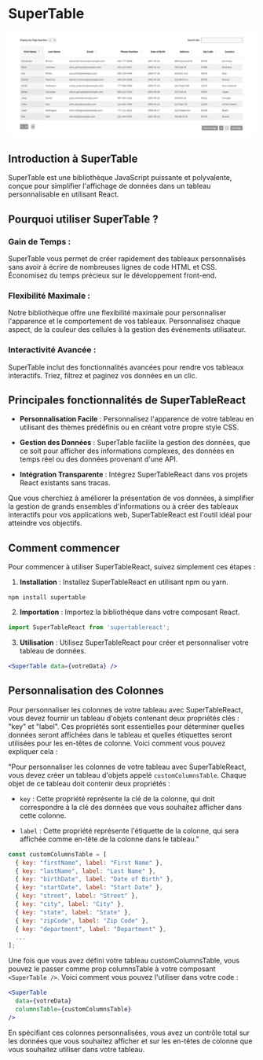 <!-- Texte affiché en Markdown -->

# SuperTable 

![Alt text](SuperTable1.png)

## Introduction à SuperTable

SuperTable est une bibliothèque JavaScript puissante et polyvalente, conçue pour simplifier l'affichage de données dans un tableau personnalisable en utilisant React.

## Pourquoi utiliser SuperTable ?
### Gain de Temps :
SuperTable vous permet de créer rapidement des tableaux personnalisés sans avoir à écrire de nombreuses lignes de code HTML et CSS. Économisez du temps précieux sur le développement front-end.

### Flexibilité Maximale :
Notre bibliothèque offre une flexibilité maximale pour personnaliser l'apparence et le comportement de vos tableaux. Personnalisez chaque aspect, de la couleur des cellules à la gestion des événements utilisateur.

### Interactivité Avancée :
SuperTable inclut des fonctionnalités avancées pour rendre vos tableaux interactifs. Triez, filtrez et paginez vos données en un clic.

## Principales fonctionnalités de SuperTableReact
- **Personnalisation Facile** : Personnalisez l'apparence de votre tableau en utilisant des thèmes prédéfinis ou en créant votre propre style CSS.

- **Gestion des Données** : SuperTable facilite la gestion des données, que ce soit pour afficher des informations complexes, des données en temps réel ou des données provenant d'une API.

- **Intégration Transparente** : Intégrez SuperTableReact dans vos projets React existants sans tracas.

Que vous cherchiez à améliorer la présentation de vos données, à simplifier la gestion de grands ensembles d'informations ou à créer des tableaux interactifs pour vos applications web, SuperTableReact est l'outil idéal pour atteindre vos objectifs.

## Comment commencer
Pour commencer à utiliser SuperTableReact, suivez simplement ces étapes :

1. **Installation** : Installez SuperTableReact en utilisant npm ou yarn.

```shell
npm install supertable
```


2. **Importation** : Importez la bibliothèque dans votre composant React.

```javascript
import SuperTableReact from 'supertablereact';
```

3. **Utilisation** : Utilisez SuperTableReact pour créer et personnaliser votre tableau de données.

```jsx
<SuperTable data={votreData} />
```

## Personnalisation des Colonnes

Pour personnaliser les colonnes de votre tableau avec SuperTableReact, vous devez fournir un tableau d'objets contenant deux propriétés clés : "key" et "label". Ces propriétés sont essentielles pour déterminer quelles données seront affichées dans le tableau et quelles étiquettes seront utilisées pour les en-têtes de colonne. Voici comment vous pouvez expliquer cela :

"Pour personnaliser les colonnes de votre tableau avec SuperTableReact, vous devez créer un tableau d'objets appelé `customColumnsTable`. Chaque objet de ce tableau doit contenir deux propriétés :

- `key` : Cette propriété représente la clé de la colonne, qui doit correspondre à la clé des données que vous souhaitez afficher dans cette colonne.

- `label` : Cette propriété représente l'étiquette de la colonne, qui sera affichée comme en-tête de la colonne dans le tableau."

```javascript
const customColumnsTable = [
  { key: "firstName", label: "First Name" },
  { key: "lastName", label: "Last Name" },
  { key: "birthDate", label: "Date of Birth" },
  { key: "startDate", label: "Start Date" },
  { key: "street", label: "Street" },
  { key: "city", label: "City" },
  { key: "state", label: "State" },
  { key: "zipCode", label: "Zip Code" },
  { key: "department", label: "Department" },
  ...
];
```

Une fois que vous avez défini votre tableau customColumnsTable, vous pouvez le passer comme prop columnsTable à votre composant ```<SuperTable />```. Voici comment vous pouvez l'utiliser dans votre code :



```jsx
<SuperTable
  data={votreData}
  columnsTable={customColumnsTable}
/>
```

En spécifiant ces colonnes personnalisées, vous avez un contrôle total sur les données que vous souhaitez afficher et sur les en-têtes de colonne que vous souhaitez utiliser dans votre tableau.

<!-- Fin du texte affiché en Markdown -->

